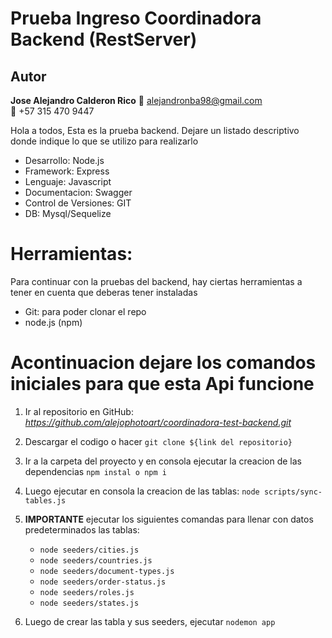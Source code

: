 # Prueba Ingreso Coordinadora Backend (RestServer)

## Autor
**Jose Alejandro Calderon Rico**
📧 alejandronba98@gmail.com  
📱 +57 315 470 9447

Hola a todos, Esta es la prueba backend. Dejare un listado descriptivo donde indique lo que se utilizo para realizarlo

- Desarrollo: Node.js
- Framework: Express
- Lenguaje: Javascript
- Documentacion: Swagger
- Control de Versiones: GIT
- DB: Mysql/Sequelize


# Herramientas:
Para continuar con la pruebas del backend, hay ciertas herramientas a tener en cuenta que deberas tener instaladas

* Git: para poder clonar el repo
* node.js (npm)


# Acontinuacion dejare los comandos iniciales para que esta Api funcione

1.  Ir al repositorio en GitHub: *https://github.com/alejophotoart/coordinadora-test-backend.git*
2.  Descargar el codigo o hacer `git clone ${link del repositorio}`
3.  Ir a la carpeta del proyecto y en consola ejecutar la creacion de las dependencias `npm instal o npm i`
4.  Luego ejecutar en consola la creacion de las tablas: `node scripts/sync-tables.js`
5.  **IMPORTANTE** ejecutar los siguientes comandas para llenar con datos predeterminados las tablas:
    * `node seeders/cities.js`
    * `node seeders/countries.js`
    * `node seeders/document-types.js`
    * `node seeders/order-status.js`
    * `node seeders/roles.js`
    * `node seeders/states.js`
    
6.  Luego de crear las tabla y sus seeders, ejecutar `nodemon app`